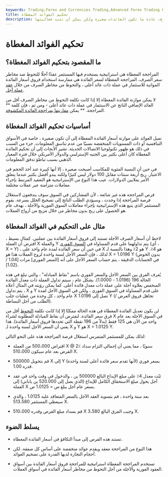 ```yaml
---
keywords: Trading,Forex and Currencies Trading,Advanced Forex Trading Concepts,Advanced Concepts
title: تحكيم الفوائد المغطاة
description: المراجحة المغطاة هي استراتيجية يستخدم فيها المستثمر عقدًا آجلًا للتحوط ضد مخاطر سعر الصرف. عادة ما تكون العائدات صغيرة ولكن يمكن أن تثبت فعاليتها.
---
```


# تحكيم الفوائد المغطاة
## ما المقصود بتحكيم الفوائد المغطاة؟

المراجحة المغطاة هي استراتيجية يستخدم فيها المستثمر عقدًا آجلًا للتحوط ضد مخاطر سعر الصرف. المراجحة المغطاة لسعر الفائدة هي ممارسة استخدام فروق أسعار الفائدة المواتية للاستثمار في عملة ذات عائد أعلى ، والتحوط من مخاطر الصرف من خلال [عقد عملة آجل](/forwardrate).

لا يمكن موازنة الفائدة المغطاة إلا إذا كانت تكلفة التحوط من مخاطر الصرف أقل من العائد الإضافي الناتج عن الاستثمار في عملة ذات عائد أعلى - ومن ثم ، فإن كلمة ** المراجحة. ** يمكن [مقارنتها بمراجحة الفائدة المكشوفة](/uncovered-interest-arbitrage).

## أساسيات تحكيم الفوائد المغطاة

تميل العوائد على موازنة أسعار الفائدة المغطاة إلى أن تكون صغيرة ، خاصة في الأسواق التنافسية أو ذات المستويات المنخفضة نسبيًا من عدم تناسق المعلومات. جزء من السبب في ذلك هو ظهور تكنولوجيا الاتصالات الحديثة. تشير الأبحاث إلى أن تحكيم الفائدة المغطاة كان أعلى بكثير بين الجنيه الإسترليني والدولار الأمريكي خلال فترة المعيار الذهبي بسبب تباطؤ تدفق المعلومات.

في حين أن النسبة المئوية للمكاسب أصبحت صغيرة ، إلا أنها كبيرة عند أخذ الحجم في الاعتبار. ربح أربعة سنتات مقابل 100 دولار ليس كثيرًا ولكنه يبدو أفضل بكثير عندما يتعلق الأمر بملايين الدولارات. عيب هذا النوع من الإستراتيجية هو التعقيد المرتبط بإجراء معاملات متزامنة عبر عملات مختلفة.

فرص المراجحة هذه غير شائعة ، لأن المشاركين في السوق سوف يندفعون لاستغلال فرصة المراجحة إذا وجدت ، وسيؤدي الطلب الناتج إلى تصحيح الخلل بسرعة. يقوم المستثمر الذي يتبع هذه الإستراتيجية بإجراء معاملات السوق الفورية والآجلة ، بهدف عام هو الحصول على ربح بدون مخاطر من خلال مزيج من أزواج العملات.

## مثال على التحكيم في الفوائد المغطاة

لاحظ أن أسعار الصرف الآجلة تستند إلى فروق أسعار الفائدة بين عملتين. كمثال بسيط ، افترض أن العملة X والعملة Y يتم تداولهما على قدم المساواة في [السوق الفوري](/spotmarket) (أي ، X = Y) ، في حين أن سعر الفائدة لمدة عام واحد على X هو 2٪ وهذا بالنسبة لـ Y هو 4٪. لذلك ، فإن السعر الآجل لسنة واحدة لزوج العملات هذا هو X = 1.0196 Y (بدون الخوض في الحسابات الدقيقة ، يتم حساب السعر الآجل على أنه [السعر الفوري] مرات [1.04 / 1.02]).

يُعرف الفرق بين السعر الآجل والسعر الفوري باسم "نقاط المبادلة" ، والتي تبلغ في هذه الحالة 196 (1.0196 - 1.0000). بشكل عام ، سيتم تداول العملة ذات معدل الفائدة المنخفض بعلاوة آجلة على عملة ذات معدل فائدة أعلى. كما يمكن رؤيته في المثال أعلاه ، يتم تداول X و Y على قدم المساواة في السوق الفوري ، ولكن في السوق الآجل لمدة عام واحد ، كل وحدة من عمليات جلب X تصل إلى 1.0196 Y (تجاهل فروق العرض / الطلب من أجل البساطة).

لن يكون تعديل الفائدة المغطاة في هذه الحالة ممكنًا إلا إذا كانت تكلفة [التحوط](/hedge) أقل من فرق سعر الفائدة. لنفترض أن نقاط المبادلة المطلوبة لشراء X في السوق الآجلة بعد عام واحد من الآن هي 125 فقط (بدلاً من 196 نقطة التي تحددها فروق أسعار الفائدة). هذا يعني أن السعر الآجل لسنة واحدة لـ X و Y هو X = 1.0125 Y.

لذلك يمكن للمستثمر المتمرس استغلال فرصة المراجحة هذه على النحو التالي:

- اقتراض 500،000 من العملة X @ 2٪ سنويًا ، مما يعني أن إجمالي التزام سداد القرض بعد عام سيكون 510،000 X.

- قم بتحويل 500000 X إلى Y (لأنها تقدم سعر فائدة أعلى لسنة واحدة) بسعر فوري قدره 1.00.

- ثبّت معدل 4٪ على مبلغ الإيداع البالغ 500000 ين ، والدخول في وقت واحد في عقد آجل يحول مبلغ الاستحقاق الكامل للإيداع (الذي يصل إلى 520.000 ين ياباني) إلى العملة X بسعر عام آجل يبلغ س = 1.0125 ص.

- بعد سنة واحدة ، قم بتسوية العقد الآجل بالسعر المتعاقد عليه 1.0125 ، والذي سيعطي المستثمر 513،580 X.

- قم بسداد مبلغ القرض وقدره 510،000 X وجيب الفرق البالغ 3،580 X.

## يسلط الضوء

- تستند هذه الفرص إلى مبدأ التكافؤ في أسعار الفائدة المغطاة.

- هذا النوع من المراجحة معقد ويقدم عوائد منخفضة على أساس كل صفقة. لكن أحجام التجارة لديها القدرة على تضخيم العوائد.

- تستخدم المراجحة المغطاة استراتيجية للمراجحة فروق أسعار الفائدة بين أسواق العقود الفورية والآجلة من أجل التحوط من مخاطر أسعار الفائدة في أسواق العملات.


